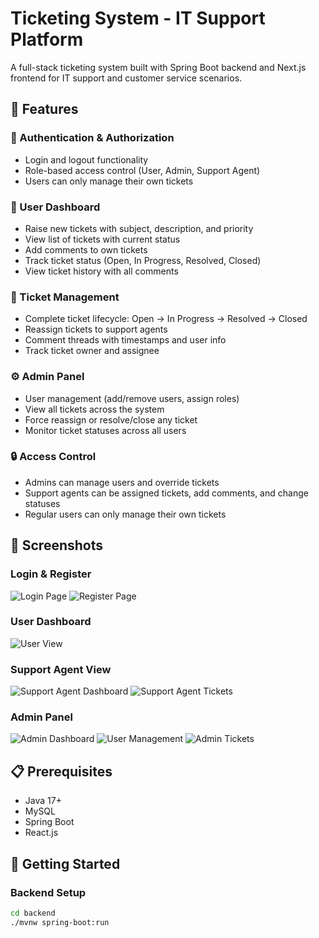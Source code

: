 # Ticketing System - IT Support Platform

A full-stack ticketing system built with Spring Boot backend and Next.js frontend for IT support and customer service scenarios.

## 🚀 Features

### 🔐 Authentication & Authorization
- Login and logout functionality
- Role-based access control (User, Admin, Support Agent)
- Users can only manage their own tickets

### 👤 User Dashboard
- Raise new tickets with subject, description, and priority
- View list of tickets with current status
- Add comments to own tickets
- Track ticket status (Open, In Progress, Resolved, Closed)
- View ticket history with all comments

### 🎫 Ticket Management
- Complete ticket lifecycle: Open → In Progress → Resolved → Closed
- Reassign tickets to support agents
- Comment threads with timestamps and user info
- Track ticket owner and assignee

### ⚙️ Admin Panel
- User management (add/remove users, assign roles)
- View all tickets across the system
- Force reassign or resolve/close any ticket
- Monitor ticket statuses across all users

### 🔒 Access Control
- Admins can manage users and override tickets
- Support agents can be assigned tickets, add comments, and change statuses
- Regular users can only manage their own tickets

## 📸 Screenshots

### Login & Register
![Login Page](https://github.com/user-attachments/assets/76835f66-4961-49ef-84e5-a7afd94e0151)
![Register Page](https://github.com/user-attachments/assets/85674e7d-cc4c-4ead-acb5-55ca3b3522b3)

### User Dashboard
![User View](https://github.com/user-attachments/assets/3cc223fe-24db-4b7a-87c1-75ef018ba3cf)

### Support Agent View
![Support Agent Dashboard](https://github.com/user-attachments/assets/318f9be4-8d65-4e1e-88da-e84f0d6644d5)
![Support Agent Tickets](https://github.com/user-attachments/assets/fab47532-35bd-4438-8063-51ef757ac030)

### Admin Panel
![Admin Dashboard](https://github.com/user-attachments/assets/49de120c-7e42-4b03-bbe9-64f1726260e2)
![User Management](https://github.com/user-attachments/assets/2405b59c-f534-4634-a9d0-cd0c2b779513)
![Admin Tickets](https://github.com/user-attachments/assets/02b7ed51-10ac-40f0-a48c-95a8898d53cc)

## 📋 Prerequisites

- Java 17+
- MySQL
- Spring Boot
- React.js

## 🚀 Getting Started

### Backend Setup
```bash
cd backend
./mvnw spring-boot:run


